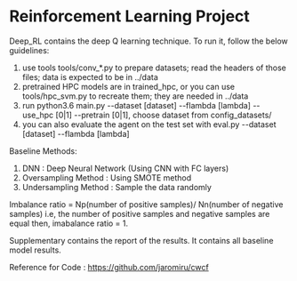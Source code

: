 # Reinforcement Learning Project
Deep_RL contains the deep Q learning technique.
To run it, follow the below guidelines:
1. use tools tools/conv_*.py to prepare datasets; read the headers of those files; data is expected to be in ../data
2. pretrained HPC models are in trained_hpc, or you can use tools/hpc_svm.py to recreate them; they are needed in ../data
3. run python3.6 main.py --dataset [dataset] --flambda [lambda] --use_hpc [0|1] --pretrain [0|1], choose dataset from config_datasets/
4. you can also evaluate the agent on the test set with eval.py --dataset [dataset] --flambda [lambda]



Baseline Methods: 
1. DNN : Deep Neural Network (Using CNN with FC layers)
2. Oversampling Method : Using SMOTE method
3. Undersampling Method : Sample the data randomly

Imbalance ratio = Np(number of positive samples)/ Nn(number of negative samples)
i.e, the number of positive samples and negative samples are equal then, imabalance ratio = 1.

Supplementary contains the report of the results. It contains all baseline model results.


Reference for Code : https://github.com/jaromiru/cwcf
